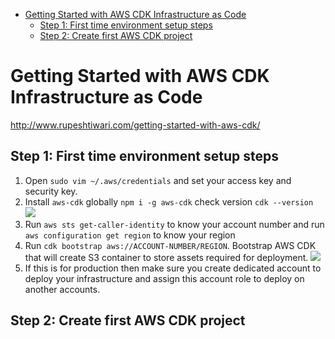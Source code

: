 - [Getting Started with AWS CDK Infrastructure as Code](#getting-started-with-aws-cdk-infrastructure-as-code)
  - [Step 1: First time environment setup steps](#step-1-first-time-environment-setup-steps)
  - [Step 2: Create first AWS CDK project](#step-2-create-first-aws-cdk-project)

# Getting Started with AWS CDK Infrastructure as Code 
 http://www.rupeshtiwari.com/getting-started-with-aws-cdk/ 
## Step 1: First time environment setup steps
1. Open `sudo vim ~/.aws/credentials` and set your access key and security key. 
2. Install `aws-cdk` globally `npm i -g aws-cdk` check version `cdk --version`
   ![](https://i.imgur.com/1GLQ4HQ.png)
3. Run `aws sts get-caller-identity` to know your account number and run `aws configuration get region` to know your region
4. Run `cdk bootstrap aws://ACCOUNT-NUMBER/REGION`.  Bootstrap AWS CDK that will create S3 container to store assets required for deployment. 
   ![](https://i.imgur.com/hLKy41D.png)
5. If this is for production then make sure you create dedicated account to deploy your infrastructure and assign this account role to deploy on another accounts. 

## Step 2: Create first AWS CDK project
